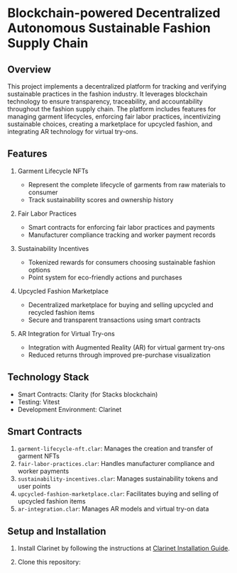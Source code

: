 # Blockchain-powered Decentralized Autonomous Sustainable Fashion Supply Chain

## Overview

This project implements a decentralized platform for tracking and verifying sustainable practices in the fashion industry. It leverages blockchain technology to ensure transparency, traceability, and accountability throughout the fashion supply chain. The platform includes features for managing garment lifecycles, enforcing fair labor practices, incentivizing sustainable choices, creating a marketplace for upcycled fashion, and integrating AR technology for virtual try-ons.

## Features

1. Garment Lifecycle NFTs
    - Represent the complete lifecycle of garments from raw materials to consumer
    - Track sustainability scores and ownership history

2. Fair Labor Practices
    - Smart contracts for enforcing fair labor practices and payments
    - Manufacturer compliance tracking and worker payment records

3. Sustainability Incentives
    - Tokenized rewards for consumers choosing sustainable fashion options
    - Point system for eco-friendly actions and purchases

4. Upcycled Fashion Marketplace
    - Decentralized marketplace for buying and selling upcycled and recycled fashion items
    - Secure and transparent transactions using smart contracts

5. AR Integration for Virtual Try-ons
    - Integration with Augmented Reality (AR) for virtual garment try-ons
    - Reduced returns through improved pre-purchase visualization

## Technology Stack

- Smart Contracts: Clarity (for Stacks blockchain)
- Testing: Vitest
- Development Environment: Clarinet

## Smart Contracts

1. `garment-lifecycle-nft.clar`: Manages the creation and transfer of garment NFTs
2. `fair-labor-practices.clar`: Handles manufacturer compliance and worker payments
3. `sustainability-incentives.clar`: Manages sustainability tokens and user points
4. `upcycled-fashion-marketplace.clar`: Facilitates buying and selling of upcycled fashion items
5. `ar-integration.clar`: Manages AR models and virtual try-on data

## Setup and Installation

1. Install Clarinet by following the instructions at [Clarinet Installation Guide](https://github.com/hirosystems/clarinet#installation).

2. Clone this repository:
